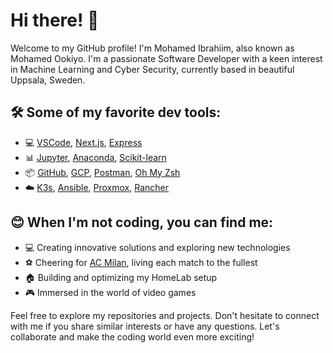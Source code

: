 # Hi there! 👋

Welcome to my GitHub profile! I'm Mohamed Ibrahiim, also known as Mohamed Ookiyo. I'm a passionate Software Developer with a keen interest in Machine Learning and Cyber Security, currently based in beautiful Uppsala, Sweden.

## 🛠️ Some of my favorite dev tools:

- 💻 [VSCode](https://code.visualstudio.com/), [Next.js](https://nextjs.org/), [Express](https://expressjs.com/)
- 📊 [Jupyter](https://jupyter.org/), [Anaconda](https://www.anaconda.com/), [Scikit-learn](https://scikit-learn.org/)
- 📦 [GitHub](https://github.com/), [GCP](https://cloud.google.com/), [Postman](https://www.postman.com/), [Oh My Zsh](https://github.com/ohmyzsh/ohmyzsh)
- ☁️ [K3s](https://k3s.io/), [Ansible](https://www.ansible.com/), [Proxmox](https://www.proxmox.com/), [Rancher](https://www.rancher.com/)

## 😊 When I'm not coding, you can find me:

- 💻 Creating innovative solutions and exploring new technologies
- ⚽ Cheering for [AC Milan](https://www.instagram.com/acmilan/), living each match to the fullest
- 🏠 Building and optimizing my HomeLab setup
- 🎮 Immersed in the world of video games

Feel free to explore my repositories and projects. Don't hesitate to connect with me if you share similar interests or have any questions. Let's collaborate and make the coding world even more exciting!
